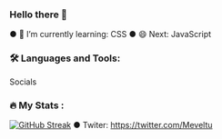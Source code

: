 ### Hello there 👋
● 🌱 I’m currently learning: CSS
● 😄 Next: JavaScript

### :hammer_and_wrench: Languages and Tools:
Socials

### :fire: My Stats :
[![GitHub Streak](http://github-readme-streak-stats.herokuapp.com?user=Meveltu&theme=dark&hide_border=true)](https://git.io/streak-stats)
● Twiter: https://twitter.com/Meveltu
<!--
**Meveltu/Meveltu** is a ✨ _special_ ✨ repository because its `README.md` (this file) appears on your GitHub profile.

Here are some ideas to get you started:

- 🔭 I’m currently working on ...
- 🌱 I’m currently learning ...
- 👯 I’m looking to collaborate on ...
- 🤔 I’m looking for help with ...
- 💬 Ask me about ...
- 📫 How to reach me: ...
- 😄 Pronouns: ...
- ⚡ Fun fact: ...
-->
